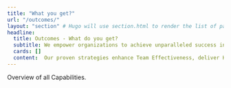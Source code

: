 ```yaml
---
title: "What you get?"
url: "/outcomes/"
layout: "section" # Hugo will use section.html to render the list of pages
headline:
  title: Outcomes - What do you get?
  subtitle: We empower organizations to achieve unparalleled success in today’s dynamic market.
  cards: []    
  content:  Our proven strategies enhance Team Effectiveness, deliver Higher Quality Products, and foster a culture of Continuous Improvement. Discover how our tailored approaches can significantly reduce your Time to Market and boost Market Adaptability, setting your business apart. Explore the transformative outcomes we offer and see why companies trust NKDAgility to elevate their performance and thrive in competitive environments.
---
```


Overview of all Capabilities.
